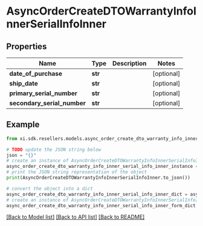 # AsyncOrderCreateDTOWarrantyInfoInnerSerialInfoInner


## Properties

Name | Type | Description | Notes
------------ | ------------- | ------------- | -------------
**date_of_purchase** | **str** |  | [optional] 
**ship_date** | **str** |  | [optional] 
**primary_serial_number** | **str** |  | [optional] 
**secondary_serial_number** | **str** |  | [optional] 

## Example

```python
from xi.sdk.resellers.models.async_order_create_dto_warranty_info_inner_serial_info_inner import AsyncOrderCreateDTOWarrantyInfoInnerSerialInfoInner

# TODO update the JSON string below
json = "{}"
# create an instance of AsyncOrderCreateDTOWarrantyInfoInnerSerialInfoInner from a JSON string
async_order_create_dto_warranty_info_inner_serial_info_inner_instance = AsyncOrderCreateDTOWarrantyInfoInnerSerialInfoInner.from_json(json)
# print the JSON string representation of the object
print(AsyncOrderCreateDTOWarrantyInfoInnerSerialInfoInner.to_json())

# convert the object into a dict
async_order_create_dto_warranty_info_inner_serial_info_inner_dict = async_order_create_dto_warranty_info_inner_serial_info_inner_instance.to_dict()
# create an instance of AsyncOrderCreateDTOWarrantyInfoInnerSerialInfoInner from a dict
async_order_create_dto_warranty_info_inner_serial_info_inner_form_dict = async_order_create_dto_warranty_info_inner_serial_info_inner.from_dict(async_order_create_dto_warranty_info_inner_serial_info_inner_dict)
```
[[Back to Model list]](../README.md#documentation-for-models) [[Back to API list]](../README.md#documentation-for-api-endpoints) [[Back to README]](../README.md)


